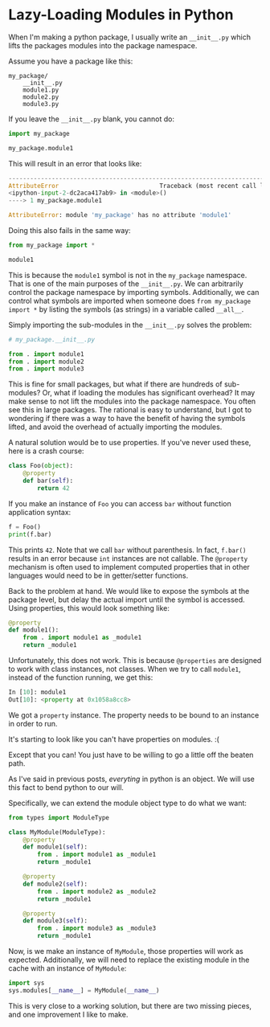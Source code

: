 Lazy-Loading Modules in Python
==============================

When I'm making a python package, I usually write an `__init__.py` which lifts the packages modules into the package namespace.

Assume you have a package like this:

```
my_package/
    __init__.py
    module1.py
    module2.py
    module3.py
```

If you leave the `__init__.py` blank, you cannot do:

```python
import my_package

my_package.module1
```

This will result in an error that looks like:

```python
---------------------------------------------------------------------------
AttributeError                            Traceback (most recent call last)
<ipython-input-2-dc2aca417ab9> in <module>()
----> 1 my_package.module1

AttributeError: module 'my_package' has no attribute 'module1'
```

Doing this also fails in the same way:

```python
from my_package import *

module1
```

This is because the `module1` symbol is not in the `my_package` namespace. That is one of the main purposes of the `__init__.py`. We can arbitrarily control the package namespace by importing symbols. Additionally, we can control what symbols are imported when someone does `from my_package import *` by listing the symbols (as strings) in a variable called `__all__`.

Simply importing the sub-modules in the `__init__.py` solves the problem:

```python
# my_package.__init__.py

from . import module1
from . import module2
from . import module3
```

This is fine for small packages, but what if there are hundreds of sub-modules? Or, what if loading the modules has significant overhead? It may make sense to not lift the modules into the package namespace. You often see this in large packages. The rational is easy to understand, but I got to wondering if there was a way to have the benefit of having the symbols lifted, and avoid the overhead of actually importing the modules.

A natural solution would be to use properties. If you've never used these, here is a crash course:

```python
class Foo(object):
    @property
    def bar(self):
        return 42
```

If you make an instance of `Foo` you can access `bar` without function application syntax:

```python
f = Foo()
print(f.bar)
```

This prints `42`. Note that we call `bar` without parenthesis. In fact, `f.bar()` results in an error because `int` instances are not callable. The `@property` mechanism is often used to implement computed properties that in other languages would need to be in getter/setter functions.

Back to the problem at hand. We would like to expose the symbols at the package level, but delay the actual import until the symbol is accessed. Using properties, this would look something like:

```python
@property
def module1():
    from . import module1 as _module1
    return _module1
```

Unfortunately, this does not work. This is because `@properties` are designed to work with class instances, not classes. When we try to call `module1`, instead of the function running, we get this:

```python
In [10]: module1
Out[10]: <property at 0x1058a8cc8>
```

We got a `property` instance. The property needs to be bound to an instance in order to run.

It's starting to look like you can't have properties on modules. :(

Except that you can! You just have to be willing to go a little off the beaten path.

As I've said in previous posts, *everyting* in python is an object. We will use this fact to bend python to our will.

Specifically, we can extend the module object type to do what we want:

```python
from types import ModuleType

class MyModule(ModuleType):
    @property
    def module1(self):
        from . import module1 as _module1
        return _module1

    @property
    def module2(self):
        from . import module2 as _module2
        return _module1

    @property
    def module3(self):
        from . import module3 as _module3
        return _module1
```

Now, is we make an instance of `MyModule`, those properties will work as expected. Additionally, we will need to replace the existing module in the cache with an instance of `MyModule`:

```python
import sys
sys.modules[__name__] = MyModule(__name__)
```

This is very close to a working solution, but there are two missing pieces, and one improvement I like to make.

